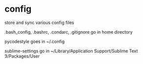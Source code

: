 # config
store and sync various config files

.bash_config, .bashrc, .condarc, .gitignore go in home directory

pycodestyle goes in ~/.config

sublime-settings go in ~/Library/Application Support/Sublime Text 3/Packages/User

